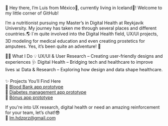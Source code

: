 👋 Hey there, I’m Luis from México🌴, currently living in Iceland🌌! Welcome to my little corner of GitHub!<br>

I’m a nutritionist pursuing my Master’s in Digital Health at Reykjavik University. My journey has taken me through several places and different countries.🌎 I´m quite involved into the Digital Health field, UX/UI projects, 3D modeling for medical education and even creating prostetics for amputees. Yes, it’s been quite an adventure! 🎢

👨‍💻 What I Do 💡 UX/UI & User Research – Creating user-friendly designs and experiences 🩺 Digital Health – Bridging tech and healthcare to improve lives 📊 Data & Research – Exploring how design and data shape healthcare.

✨ Projects You’ll Find Here<br> 📌 [Blood Bank app prototype](https://www.figma.com/design/0rT0Q4KbmOlcrQXKnbL1QD/WellnesGuard?node-id=0-1&t=n03LytpDCYx3KFvN-1)<br> 📌 [Diabetes management app prototype](https://www.figma.com/design/q1Gul8XJLd2oy42B2QUqZK/BloodBankApp?node-id=0-1&t=yV4QsYnynGBj4XnR-1)<br> 📌 [Bónus app prototype](https://www.figma.com/design/a5NpMtxIUQ7GhVbzShVhfH/SPM?node-id=0-1&t=20z7BtlotMtcVh8d-1)<br>

If you're into UX research, digital health or need an amazing reinforcement for your team, let’s chat!😎<br> 📧 lm.hdzprz@gmail.com
